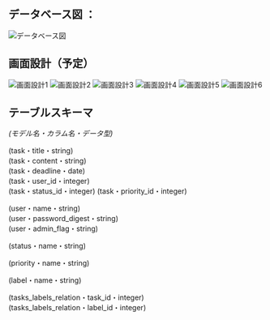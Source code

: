 ## データベース図  ：
![データベース図](images/IMG_2507.jpeg)

## 画面設計（予定）  
![画面設計1](images/IMG_2508.jpeg)
![画面設計2](images/IMG_2509.jpeg)
![画面設計3](images/IMG_2510.jpeg)
![画面設計4](images/IMG_2511.jpeg)
![画面設計5](images/IMG_2512.jpeg)
![画面設計6](images/IMG_2513.jpeg)

## テーブルスキーマ  
*(モデル名・カラム名・データ型)*  

(task・title・string)  
(task・content・string)  
(task・deadline・date)  
(task・user_id・integer)    
(task・status_id・integer) 
(task・priority_id・integer)   

(user・name・string)  
(user・password_digest・string)  
(user・admin_flag・string)  

(status・name・string)  

(priority・name・string)  

(label・name・string)  

(tasks_labels_relation・task_id・integer)  
(tasks_labels_relation・label_id・integer)  
